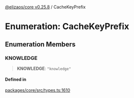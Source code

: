 [@elizaos/core v0.25.8](../index.md) / CacheKeyPrefix

# Enumeration: CacheKeyPrefix

## Enumeration Members

### KNOWLEDGE

> **KNOWLEDGE**: `"knowledge"`

#### Defined in

[packages/core/src/types.ts:1610](https://github.com/elizaOS/eliza/blob/main/packages/core/src/types.ts#L1610)
